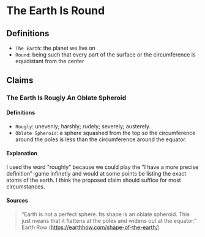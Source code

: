 # The Earth Is Round

## Definitions

- `The Earth`: the planet we live on
- `Round`: being such that every part of the surface or the circumference is equidistant from the center

## Claims

### The Earth Is Rougly An Oblate Spheroid

#### Definitions

- `Rougly`: unevenly; harshly; rudely; severely; austerely.
- `Oblate Spheroid`: a sphere squashed from the top so the circumference around the poles is less than the circumference around the equator.

#### Explanation

I used the word "roughly" because we could play the "I have a more precise definition"-game infinetly and would at some points be listing the exact atoms of the earth. I think the proposed claim should suffice for most circumstances.

#### Sources

> “Earth is not a perfect sphere. Its shape is an oblate spheroid. This just means that it flattens at the poles and widens out at the equator.” Earth Row (<https://earthhow.com/shape-of-the-earth/>)

